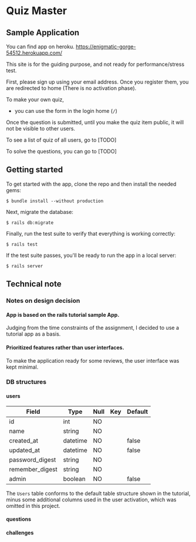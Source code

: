 # Quiz Master

## Sample Application

You can find app on heroku. https://enigmatic-gorge-54512.herokuapp.com/

This site is for the guiding purpose, and not ready for performance/stress test.


First, please sign up using your email address. Once you register them, you are redirected to home (There is no activation phase).

To make your own quiz,
 - you can use the form in the login home (`/`)

Once the question is submitted, until you make the quiz item public, it will not be visible to other users.


To see a list of quiz of all users, go to [TODO]

To solve the questions, you can go to [TODO]

## Getting started

To get started with the app, clone the repo and then install the needed gems:

```
$ bundle install --without production
```

Next, migrate the database:

```
$ rails db:migrate
```

Finally, run the test suite to verify that everything is working correctly:

```
$ rails test
```

If the test suite passes, you'll be ready to run the app in a local server:

```
$ rails server
```

## Technical note

### Notes on design decision

#### App is based on the rails tutorial sample App.

Judging from the time constraints of the assignment, I decided to use a tutorial app as a basis.

#### Prioritized features rather than user interfaces.
To make the application ready for some reviews, the user interface was kept minimal.


### DB structures ###

#### users ####

| Field           | Type             | Null | Key | Default |
|-----------------|------------------|------|-----|---------|
| id              | int              | NO   |     |         |
| name            | string           | NO   |     |         |
| created_at      | datetime         | NO   |     | false   |
| updated_at      | datetime         | NO   |     | false   |
| password_digest | string           | NO   |     |         |
| remember_digest | string           | NO   |     |         |
| admin           | boolean          | NO   |     | false   |

The `Users` table conforms to the default table structure shown in the tutorial, minus some additional columns used in the user activation, which was omitted in this project.

#### questions ####



#### challenges ####
